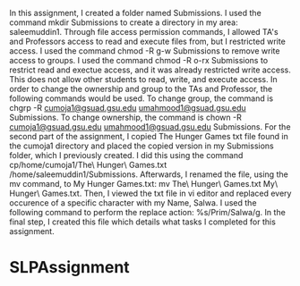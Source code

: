 In this assignment, I created a folder named Submissions. I used the command mkdir Submissions to create a directory in my area: saleemuddin1. Through file access permission commands, I allowed TA's and Professors access to read and execute files from, but I restricted write access. I used the command chmod -R g-w Submissions to remove write access to groups. I used the command chmod -R o-rx Submissions to restrict read and exectue access, and it was already restricted write access. This does not allow other students to read, write, and execute access. In order to change the ownership and group to the TAs and Professor, the following commands would be used. To change group, the command is chgrp -R cumoja1@gsuad.gsu.edu umahmood1@gsuad.gsu.edu Submissions. To change ownership, the command is chown -R cumoja1@gsuad.gsu.edu umahmood1@gsuad.gsu.edu Submissions. For the second part of the assignment, I copied The Hunger Games txt file found in the cumoja1 directory and placed the copied version in my Submissions folder, which I previously created. I did this using the command cp/home/cumoja1/The\ Hunger\ Games.txt /home/saleemuddin1/Submissions.  Afterwards, I renamed the file, using the mv command, to My Hunger Games.txt: mv The\ Hunger\ Games.txt My\ Hunger\ Games.txt. Then, I viewed the txt file in vi editor and replaced every occurence of a specific character with my Name, Salwa. I used the following command to perform the replace action: %s/Prim/Salwa/g. In the final step, I created this file which details what tasks I completed for this assignment. 
# SLPAssignment

